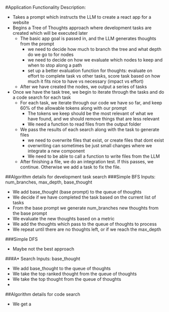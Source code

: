 #Application Functionality Description:

- Takes a prompt which instructs the LLM to create a react app for a website
- Begins a Tree of Thoughts approach where development tasks are created which will be executed later
    - The basic app goal is passed in, and the LLM generates thoughts from the prompt
        - we need to decide how much to branch the tree and what depth do we go to for nodes
        - we need to decide on how we evaluate which nodes to keep and when to stop along a path
        - set up a better evaluation function for thoughts: evaluate on effort to complete task vs other tasks, score task based on how much it fits nice to have vs necessary (impact vs effort)
    - After we have created the nodes, we output a series of tasks
- Once we have the task tree, we begin to iterate through the tasks and do a code search for each task
    - For each task, we iterate through our code we have so far, and keep 60% of the allowable tokens along with our prompt
        - The tokens we keep should be the most relevant of what we have found, and we should remove things that are less relevant
        - We need a function to read files from the output folder
    - We pass the results of each search along with the task to generate files
        - we need to overwrite files that exist, or create files that dont exist
        - overwriting can sometimes be just small changes where we integrate a new component
        - We need to be able to call a function to write files from the LLM
    - After finishing a file, we do an integration test. If this passes, we continue. Otherwise we add a task to fix the file.




##Algorithm details for development task search
###Simple BFS
Inputs: num_branches, max_depth, base_thought
- We add base_thought (base prompt) to the queue of thoughts
- We decide if we have completed the task based on the current list of tasks
- From the base prompt we generate num_branches new thoughts from the base prompt
- We evaluate the new thoughts based on a metric
- We add the thoughts which pass to the queue of thoughts to process
- We repeat until there are no thoughts left, or if we reach the max_depth


###Simple DFS
- Maybe not the best approach

###A* Search
Inputs: base_thought
- We add base_thought to the queue of thoughts
- We take the top ranked thought from the queue of thoughts
- We take the top thought from the queue of thoughts
- 



##Algorithm details for code search
- We get a 